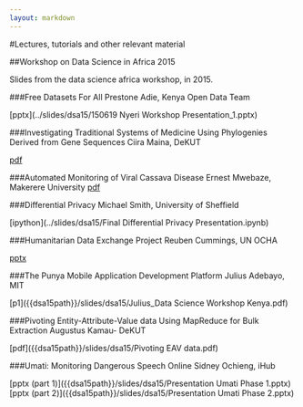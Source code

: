 ```yaml
---
layout: markdown
---
```

<!-- ---
layout: page
title: Resources
permalink: /resources/
dsa15path: ../slides/dsa15/
--- -->

#Lectures, tutorials and other relevant material

##Workshop on Data Science in Africa 2015

Slides from the data science africa workshop, in 2015.

###Free Datasets For All
Prestone Adie, Kenya Open Data Team 

[pptx](../slides/dsa15/150619 Nyeri Workshop Presentation_1.pptx)

###Investigating Traditional Systems of Medicine Using Phylogenies Derived from Gene Sequences
Ciira Maina, DeKUT

[pdf](../slides/dsa15/Ciira_TraditionalMedicine.pdf)

###Automated Monitoring of Viral Cassava Disease
Ernest Mwebaze, Makerere University
[pdf](../slides/dsa15/DeKUT-DataScience-Workshop-Ernest-2015.pdf)

###Differential Privacy
Michael Smith, University of Sheffield

[ipython](../slides/dsa15/Final Differential Privacy Presentation.ipynb)

###Humanitarian Data Exchange Project
Reuben Cummings, UN OCHA

[pptx](../slides/dsa15/HDX_DeKUT_presentation.pptx)

###The Punya Mobile Application Development Platform
Julius Adebayo, MIT

[p1]({{dsa15path}}/slides/dsa15/Julius_Data Science Workshop Kenya.pdf)

###Pivoting Entity-Attribute-Value data Using MapReduce for Bulk Extraction
Augustus Kamau- DeKUT

[pdf]({{dsa15path}}/slides/dsa15/Pivoting EAV data.pdf)

###Umati: Monitoring Dangerous Speech Online
Sidney Ochieng, iHub 

[pptx (part 1)]({{dsa15path}}/slides/dsa15/Presentation Umati Phase 1.pptx)
[pptx (part 2)]({{dsa15path}}/slides/dsa15/Presentation Umati Phase 2.pptx)
